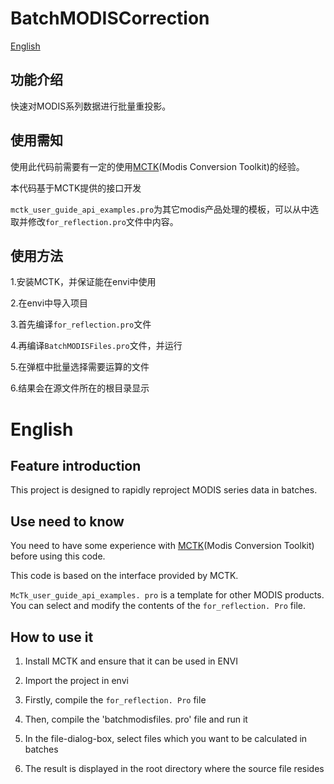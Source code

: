 # BatchMODISCorrection

[English](#jump)

## 功能介绍
快速对MODIS系列数据进行批量重投影。
## 使用需知
使用此代码前需要有一定的使用[MCTK](https://github.com/dawhite/MCTK)(Modis Conversion Toolkit)的经验。

本代码基于MCTK提供的接口开发

`mctk_user_guide_api_examples.pro`为其它modis产品处理的模板，可以从中选取并修改`for_reflection.pro`文件中内容。

## 使用方法

1.安装MCTK，并保证能在envi中使用

2.在envi中导入项目

3.首先编译`for_reflection.pro`文件

4.再编译`BatchMODISFiles.pro`文件，并运行

5.在弹框中批量选择需要运算的文件

6.结果会在源文件所在的根目录显示





# English

## Feature introduction

<span id="jump">This project is designed to rapidly reproject MODIS series data in batches.</span>

## Use need to know

You need to have some experience with [MCTK](https://github.com/dawhite/MCTK)(Modis Conversion Toolkit)  before using this code.

This code is based on the interface provided by MCTK.

`McTk_user_guide_api_examples. pro` is a template for other MODIS products. You can select and modify the contents of the `for_reflection. Pro` file.

## How to use it

1. Install MCTK and ensure that it can be used in ENVI

2. Import the project in envi

3. Firstly, compile the `for_reflection. Pro` file

4. Then, compile the 'batchmodisfiles. pro' file and run it

5. In the file-dialog-box, select files which you want to be calculated in batches

6. The result is displayed in the root directory where the source file resides